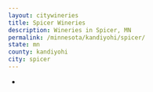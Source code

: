 ```yaml
---
layout: citywineries
title: Spicer Wineries
description: Wineries in Spicer, MN
permalink: /minnesota/kandiyohi/spicer/
state: mn
county: kandiyohi
city: spicer
---
```

-
